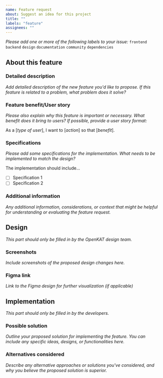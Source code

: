```yaml
---
name: Feature request
about: Suggest an idea for this project
title: ""
labels: "feature"
assignees: ""
---
```


_Please add one or more of the following labels to your issue:_
`frontend` `backend` `design` `documentation` `community` `dependencies`

## About this feature

### Detailed description

_Add detailed description of the new feature you'd like to propose. If this feature is related to a problem, what problem does it solve?_

### Feature benefit/User story

_Please also explain why this feature is important or necessary. What benefit does it bring to users? If possible, provide a user story format:_

As a [_type of user_], I want to [_action_] so that [_benefit_].

### Specifications

_Please add some specifications for the implementation. What needs to be implemented to match the design?_

The implementation should include…

- [ ] Specification 1
- [ ] Specification 2

### Additional information

_Any additional information, considerations, or context that might be helpful for understanding or evaluating the feature request._

## Design

_This part should only be filled in by the OpenKAT design team._

### Screenshots

_Include screenshots of the proposed design changes here._

### Figma link

_Link to the Figma design for further visualization (if applicable)_

## Implementation

_This part should only be filled in by the developers._

### Possible solution

_Outline your proposed solution for implementing the feature. You can include any specific ideas, designs, or functionalities here._

### Alternatives considered

_Describe any alternative approaches or solutions you've considered, and why you believe the proposed solution is superior._

